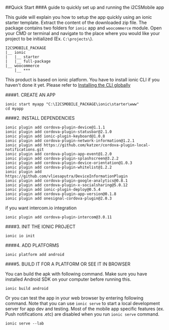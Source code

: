 ##Quick Start
###A guide to quickly set up and running the i2CSMobile app

This guide will explain you how to setup the app quickly using an ionic starter template. Extract the content of the downloaded zip file. The package contains two folders for `ionic` app and `woocommerce` module. Open your CMD or terminal and navigate to the place where you would like your project to be initialized (Ex. `C:\projects\`).
```
I2CSMOBILE_PACKAGE
|__ ionic
|   |__ starter
|   |__ full-package
|__ woocommerce
    |__ ***
```

This product is based on ionic platform. You have to install ionic CLI if you haven't done it yet. Please refer to [Installing the CLI globally](http://ionicframework.com/docs/cli/install.html)

####1. CREATE AN APP
```
ionic start myapp "C:\I2CSMOBILE_PACKAGE\ionic\starter\www"
cd myapp
```

####2. INSTALL DEPENDENCIES

```
ionic plugin add cordova-plugin-device@1.1.1
ionic plugin add cordova-plugin-statusbar@2.1.0
ionic plugin add ionic-plugin-keyboard@1.0.8
ionic plugin add cordova-plugin-network-information@1.2.1
ionic plugin add https://github.com/katzer/cordova-plugin-local-notifications.git
ionic plugin add cordova-plugin-app-event@1.2.0
ionic plugin add cordova-plugin-splashscreen@3.2.2
ionic plugin add cordova-plugin-device-orientation@1.0.3
ionic plugin add cordova-plugin-whitelist@1.2.2
ionic plugin add https://github.com/vliesaputra/DeviceInformationPlugin
ionic plugin add cordova-plugin-google-analytics@0.8.1
ionic plugin add cordova-plugin-x-socialsharing@5.0.12
ionic plugin add ionic-plugin-deploy@0.5.4
ionic plugin add cordova-plugin-app-version@0.1.8
ionic plugin add onesignal-cordova-plugin@2.0.3
```

if you want intercom.io integration

```
ionic plugin add cordova-plugin-intercom@3.0.11
```

####3. INIT THE IONIC PROJECT
```
ionic io init
```
####4. ADD PLATFORMS
```
ionic platform add android
```
####5. BUILD IT FOR A PLATFORM OR SEE IT IN BROWSER 

You can build the apk with following command. Make sure you have installed Android SDK on your computer before running this.
```
ionic build android
```

Or you can test the app in your web browser by entering following command. Note that you can use `ionic serve` to start a local development server for app dev and testing. Most of the mobile app specific features (ex. Push notifications .etc) are disabled when you run `ionic serve` command.
```
ionic serve --lab
```
